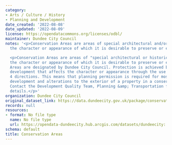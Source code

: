 ```yaml
---
category:
- Arts / Culture / History
- Planning and Development
date_created: '2022-08-08'
date_updated: '2022-08-09'
license: https://opendatacommons.org/licenses/odbl/
maintainer: Dundee City Council
notes: '<p>Conservation Areas are areas of special architectural and/or historic interest,
  the character or appearance of which it is desirable to preserve or enhance.</p>

  <p>Conservation Areas are areas of "special architectural or historic interest",
  the character or appearance of which it is desirable to preserve or enhance. Conservation
  Areas are designated by Dundee City Council. Protection is achieved by controlling
  development that affects the character or appearance through the use of Article
  4 directions. This means that planning permission is required for most types of
  development and alterations to the exterior of a property in a conservation area.
  Contact the Development Quality Team, Planning &amp; Transportation for further
  details.</p>'
organization: Dundee City Council
original_dataset_link: https://data.dundeecity.gov.uk/package/conservation-areas
records: null
resources:
- format: No file type
  name: No file type
  url: https://opendata-dundeecity.hub.arcgis.com/datasets/dundeecity::dcc-conservation-areas-2020/about
schema: default
title: Conservation Areas
---
```

